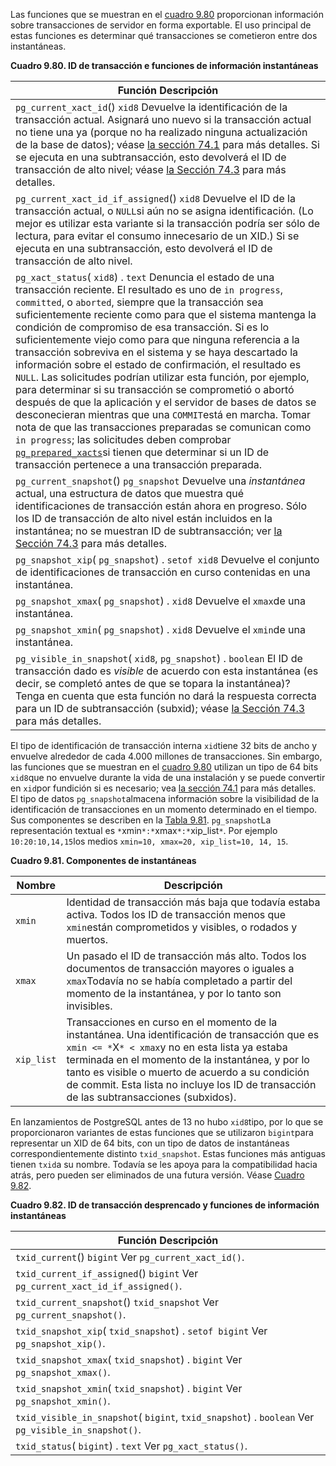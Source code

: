 Las funciones que se muestran en el [cuadro 9.80](https://www.postgresql.org/docs/current/functions-info.html#FUNCTIONS-PG-SNAPSHOT) proporcionan información sobre transacciones de servidor en forma  exportable. El uso principal de estas funciones es determinar qué  transacciones se cometieron entre dos instantáneas.

**Cuadro 9.80. ID de transacción e funciones de información instantáneas**

| Función                Descripción                           |
| ------------------------------------------------------------ |
| `pg_current_xact_id`() `xid8`                Devuelve la identificación de la transacción actual.  Asignará uno nuevo si la transacción actual no tiene una ya (porque no  ha realizado ninguna actualización de la base de datos); véase [la sección 74.1](https://www.postgresql.org/docs/current/transaction-id.html) para más detalles. Si se ejecuta en una subtransacción, esto devolverá el ID de transacción de alto nivel; véase [la Sección 74.3](https://www.postgresql.org/docs/current/subxacts.html) para más detalles. |
| `pg_current_xact_id_if_assigned`() `xid8`                Devuelve el ID de la transacción actual, o  `NULL`si aún no se asigna identificación. (Lo mejor es utilizar esta variante si la transacción podría ser sólo de lectura, para evitar el consumo  innecesario de un XID.) Si se ejecuta en una subtransacción, esto  devolverá el ID de transacción de alto nivel. |
| `pg_xact_status`(  `xid8`) . `text`                Denuncia el estado de una transacción reciente. El resultado es uno de `in progress`, `committed`, o `aborted`, siempre que la transacción sea suficientemente reciente como para que  el sistema mantenga la condición de compromiso de esa transacción. Si es lo suficientemente viejo como para que ninguna referencia a la  transacción sobreviva en el sistema y se haya descartado la información  sobre el estado de confirmación, el resultado es `NULL`. Las solicitudes podrían utilizar esta función, por ejemplo, para  determinar si su transacción se comprometió o abortó después de que la  aplicación y el servidor de bases de datos se desconecieran mientras que una  `COMMIT`está en marcha. Tomar nota de que las transacciones preparadas se comunican como `in progress`; las solicitudes deben comprobar  [`pg_prepared_xacts`](https://www.postgresql.org/docs/current/view-pg-prepared-xacts.html)si tienen que determinar si un ID de transacción pertenece a una transacción preparada. |
| `pg_current_snapshot`() `pg_snapshot`                Devuelve una *instantánea* actual, una estructura de datos que muestra qué identificaciones de  transacción están ahora en progreso. Sólo los ID de transacción de alto  nivel están incluidos en la instantánea; no se muestran ID de  subtransacción; ver [la Sección 74.3](https://www.postgresql.org/docs/current/subxacts.html) para más detalles. |
| `pg_snapshot_xip`(  `pg_snapshot`) . `setof xid8`                Devuelve el conjunto de identificaciones de transacción en curso contenidas en una instantánea. |
| `pg_snapshot_xmax`(  `pg_snapshot`) . `xid8`                Devuelve el  `xmax`de una instantánea. |
| `pg_snapshot_xmin`(  `pg_snapshot`) . `xid8`                Devuelve el  `xmin`de una instantánea. |
| `pg_visible_in_snapshot`( `xid8`,  `pg_snapshot`) . `boolean`                El ID de transacción dado es *visible* de acuerdo con esta instantánea (es decir, se completó antes de que se  topara la instantánea)? Tenga en cuenta que esta función no dará la  respuesta correcta para un ID de subtransacción (subxid); véase [la Sección 74.3](https://www.postgresql.org/docs/current/subxacts.html) para más detalles. |

El tipo de identificación de transacción interna  `xid`tiene 32 bits de ancho y envuelve alrededor de cada 4.000 millones de  transacciones. Sin embargo, las funciones que se muestran en el [cuadro 9.80](https://www.postgresql.org/docs/current/functions-info.html#FUNCTIONS-PG-SNAPSHOT) utilizan un tipo de 64 bits  `xid8`que no envuelve durante la vida de una instalación y se puede convertir en  `xid`por fundición si es necesario; vea [la sección 74.1](https://www.postgresql.org/docs/current/transaction-id.html) para más detalles. El tipo de datos  `pg_snapshot`almacena información sobre la visibilidad de la identificación de transacciones  en un momento determinado en el tiempo. Sus componentes se describen en  la [Tabla 9.81](https://www.postgresql.org/docs/current/functions-info.html#FUNCTIONS-PG-SNAPSHOT-PARTS). `pg_snapshot`La representación textual es `*`xmin`*:*`xmax`*:*`xip_list`*`. Por ejemplo  `10:20:10,14,15`los medios `xmin=10, xmax=20, xip_list=10, 14, 15`.

**Cuadro 9.81. Componentes de instantáneas**

| Nombre     | Descripción                                                  |
| ---------- | ------------------------------------------------------------ |
| `xmin`     | Identidad de transacción más baja que todavía estaba activa. Todos los ID de transacción menos que  `xmin`están comprometidos y visibles, o rodados y muertos. |
| `xmax`     | Un pasado el ID de transacción más alto. Todos los documentos de transacción mayores o iguales a  `xmax`Todavía no se había completado a partir del momento de la instantánea, y por lo tanto son invisibles. |
| `xip_list` | Transacciones en curso en el momento de la instantánea. Una identificación de transacción que es  `xmin <= *`X`* < xmax`y no en esta lista ya estaba terminada en el momento de la instantánea, y por lo tanto es visible o muerto de acuerdo a su condición de commit.  Esta lista no incluye los ID de transacción de las subtransacciones  (subxidos). |

En lanzamientos de PostgreSQL antes de 13 no hubo  `xid8`tipo, por lo que se proporcionaron variantes de estas funciones que se utilizaron  `bigint`para representar un XID de 64 bits, con un tipo de datos de instantáneas correspondientemente distinto `txid_snapshot`. Estas funciones más antiguas tienen  `txid`a su nombre. Todavía se les apoya para la compatibilidad hacia atrás, pero pueden ser eliminados de una futura versión. Véase [Cuadro 9.82](https://www.postgresql.org/docs/current/functions-info.html#FUNCTIONS-TXID-SNAPSHOT).

**Cuadro 9.82. ID de transacción desprencado y funciones de información instantáneas**

| Función                Descripción                           |
| ------------------------------------------------------------ |
| `txid_current`() `bigint`                Ver `pg_current_xact_id()`. |
| `txid_current_if_assigned`() `bigint`                Ver `pg_current_xact_id_if_assigned()`. |
| `txid_current_snapshot`() `txid_snapshot`                Ver `pg_current_snapshot()`. |
| `txid_snapshot_xip`(  `txid_snapshot`) . `setof bigint`                Ver `pg_snapshot_xip()`. |
| `txid_snapshot_xmax`(  `txid_snapshot`) . `bigint`                Ver `pg_snapshot_xmax()`. |
| `txid_snapshot_xmin`(  `txid_snapshot`) . `bigint`                Ver `pg_snapshot_xmin()`. |
| `txid_visible_in_snapshot`( `bigint`,  `txid_snapshot`) . `boolean`                Ver `pg_visible_in_snapshot()`. |
| `txid_status`(  `bigint`) . `text`                Ver `pg_xact_status()`. |